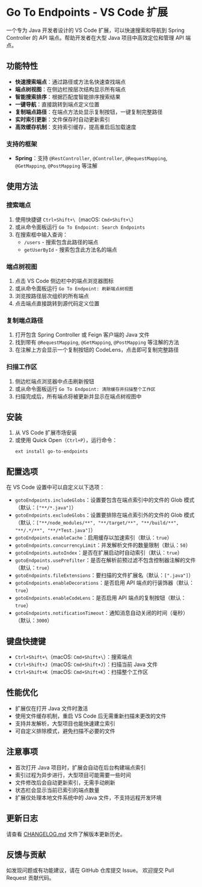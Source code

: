 # Go To Endpoints - VS Code 扩展

一个专为 Java 开发者设计的 VS Code 扩展，可以快速搜索和导航到 Spring Controller 的 API 端点。帮助开发者在大型 Java 项目中高效定位和管理 API 端点。

## 功能特性

- **快速搜索端点**：通过路径或方法名快速查找端点
- **端点树视图**：在侧边栏按层次结构显示所有端点
- **智能搜索排序**：根据匹配度智能排序搜索结果
- **一键导航**：直接跳转到端点定义位置
- **复制端点路径**：在端点方法处显示复制按钮，一键复制完整路径
- **实时索引更新**：文件保存时自动更新索引
- **高效缓存机制**：支持索引缓存，提高重启后加载速度

### 支持的框架

- **Spring**：支持 `@RestController`, `@Controller`, `@RequestMapping`, `@GetMapping`, `@PostMapping` 等注解


## 使用方法

### 搜索端点

1. 使用快捷键 `Ctrl+Shift+\`（macOS: `Cmd+Shift+\`）
2. 或从命令面板运行 `Go To Endpoint: Search Endpoints`
3. 在搜索框中输入查询：
   - `/users` - 搜索包含此路径的端点
   - `getUserById` - 搜索包含此方法名的端点

### 端点树视图

1. 点击 VS Code 侧边栏中的端点浏览器图标
2. 或从命令面板运行 `Go To Endpoint: 刷新端点树视图`
3. 浏览按路径层次组织的所有端点
4. 点击端点直接跳转到源代码定义位置

### 复制端点路径

1. 打开包含 Spring Controller 或 Feign 客户端的 Java 文件
2. 找到带有 `@RequestMapping`, `@GetMapping`, `@PostMapping` 等注解的方法
3. 在注解上方会显示一个复制按钮的 CodeLens，点击即可复制完整路径

### 扫描工作区

1. 侧边栏端点浏览器中点击刷新按钮
2. 或从命令面板运行 `Go To Endpoint: 清除缓存并扫描整个工作区`
3. 扫描完成后，所有端点将被更新并显示在端点树视图中

## 安装

1. 从 VS Code 扩展市场安装
2. 或使用 Quick Open（`Ctrl+P`），运行命令：
   ```
   ext install go-to-endpoints
   ```

## 配置选项

在 VS Code 设置中可以自定义以下选项：

- `gotoEndpoints.includeGlobs`：设置要包含在端点索引中的文件的 Glob 模式（默认：`["**/*.java"]`）
- `gotoEndpoints.excludeGlobs`：设置要排除在端点索引外的文件的 Glob 模式（默认：`["**/node_modules/**", "**/target/**", "**/build/**", "**/.*/**", "**/*Test.java"]`）
- `gotoEndpoints.enableCache`：启用缓存以加速索引（默认：`true`）
- `gotoEndpoints.concurrencyLimit`：并发解析文件的数量限制（默认：`50`）
- `gotoEndpoints.autoIndex`：是否在扩展启动时自动索引（默认：`true`）
- `gotoEndpoints.usePrefilter`：是否在解析前预过滤不包含控制器注解的文件（默认：`true`）
- `gotoEndpoints.fileExtensions`：要扫描的文件扩展名（默认：`[".java"]`）
- `gotoEndpoints.enableDecorations`：是否启用 API 端点的行装饰器（默认：`true`）
- `gotoEndpoints.enableCodeLens`：是否启用 API 端点的复制按钮（默认：`true`）
- `gotoEndpoints.notificationTimeout`：通知消息自动关闭的时间（毫秒）（默认：`3000`）

## 键盘快捷键

- `Ctrl+Shift+\`（macOS: `Cmd+Shift+\`）：搜索端点
- `Ctrl+Shift+J`（macOS: `Cmd+Shift+J`）：扫描当前 Java 文件
- `Ctrl+Shift+K`（macOS: `Cmd+Shift+K`）：扫描整个工作区

## 性能优化

- 扩展仅在打开 Java 文件时激活
- 使用文件缓存机制，重启 VS Code 后无需重新扫描未更改的文件
- 支持并发解析，大型项目也能快速建立索引
- 可自定义排除模式，避免扫描不必要的文件

## 注意事项

- 首次打开 Java 项目时，扩展会自动在后台构建端点索引
- 索引过程为异步进行，大型项目可能需要一些时间
- 文件修改后会自动更新索引，无需手动刷新
- 状态栏会显示当前已索引的端点数量
- 扩展仅处理本地文件系统中的 Java 文件，不支持远程开发环境

## 更新日志

请查看 [CHANGELOG.md](CHANGELOG.md) 文件了解版本更新历史。

## 反馈与贡献

如发现问题或有功能建议，请在 GitHub 仓库提交 Issue。
欢迎提交 Pull Request 贡献代码。


